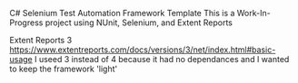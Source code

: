 ﻿C# Selenium Test Automation Framework Template
This is a Work-In-Progress project using
NUnit, Selenium, and Extent Reports

Extent Reports 3
https://www.extentreports.com/docs/versions/3/net/index.html#basic-usage
I useed 3 instead of 4 because it had no dependances and I wanted to keep the framework 'light'